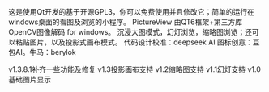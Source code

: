 这是使用Qt开发的基于开源GPL3，你可以免费使用并且修改它；简单的运行在windows桌面的看图及浏览的小程序。
PictureView 由QT6框架+第三方库OpenCV图像解码 for windows。
沉浸大图模式，幻灯浏览，缩略图浏览；还可以粘贴图片，以及投影式画布模式。
代码设计校准：deepseek AI 图标创意：豆包AI。牛马：berylok

v1.3.8.1补齐一些功能及修复
v1.3投影画布支持
v1.2缩略图支持
v1.1幻灯支持
v1.0基础图片显示
